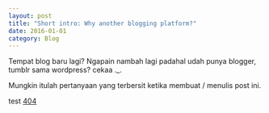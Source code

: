 ```yaml
---
layout: post
title: "Short intro: Why another blogging platform?"
date: 2016-01-01
category: Blog
---
```


Tempat blog baru lagi? Ngapain nambah lagi padahal udah punya blogger, tumblr sama wordpress? cekaa ._.

Mungkin itulah pertanyaan yang terbersit ketika membuat / menulis post ini.  

test [404](/cekaa)
